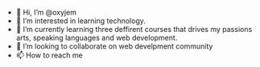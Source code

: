- 👋 Hi, I’m @oxyjem
- 👀 I’m interested in learning technology.
- 🌱 I’m currently learning three deffirent courses that drives my passions arts, speaking languages and web development. 
- 💞️ I’m looking to collaborate on web develpment community
- 📫 How to reach me 

<!---
oxyjem/oxyjem is a ✨ special ✨ repository because its `README.md` (this file) appears on your GitHub profile.
You can click the Preview link to take a look at your changes.
--->

